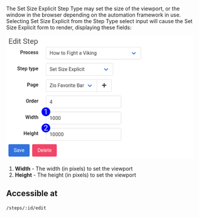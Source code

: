 The Set Size Explicit Step Type may set the size of the viewport, or the window in the browser depending on the automation framework in use. Selecting Set Size Explicit from the Step Type select input will cause the Set Size Explicit form to render, displaying these fields:

![Fill Field Form Reference](images/step_form_reference_set_size_explicit.png)

1. **Width** - The width (in pixels) to set the viewport
2. **Height** - The height (in pixels) to set the viewport

## Accessible at
`/steps/:id/edit`